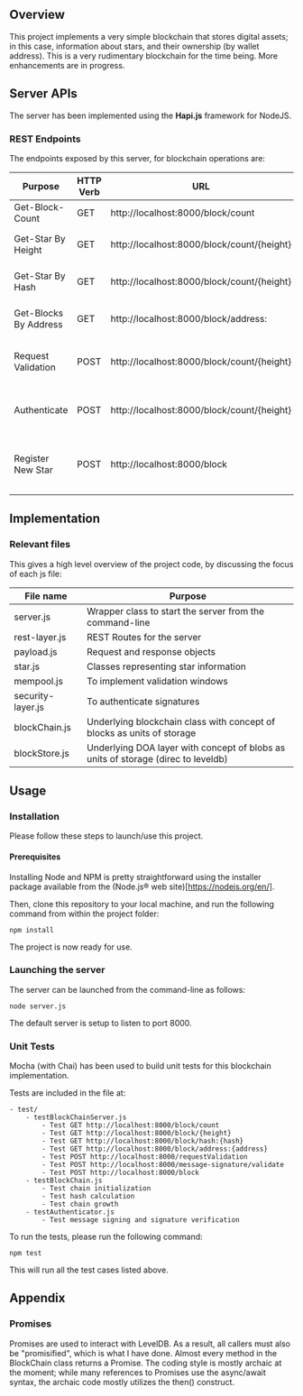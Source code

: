 ## Overview

This project implements a very simple blockchain that stores digital assets; in this case, information about stars, and their ownership (by wallet address). This is a very rudimentary blockchain for the time being. More enhancements are in progress.

## Server APIs
The server has been implemented using the **Hapi.js** framework for NodeJS.

### REST Endpoints

The endpoints exposed by this server, for blockchain operations are:

| Purpose  | HTTP Verb | URL | Request-Body | Expected-Response |
| ------------- | ---------- | --- | ---------------------- | --- |
| Get-Block-Count       | GET   | http://localhost:8000/block/count             |                            | "{count}" |
| Get-Star By Height    | GET   | http://localhost:8000/block/count/{height}    |                            | "{JSON-of-block-object}" |
| Get-Star By Hash      | GET   | http://localhost:8000/block/count/{height}    |                            | "{JSON-of-block-object}" |
| Get-Blocks By Address | GET   | http://localhost:8000/block/address:<Address> |                            | "{JSON List of Blocks}" |
| Request Validation    | POST  | http://localhost:8000/block/count/{height}    | "JSON of wallet address"   | "Auth challenge & window " |
| Authenticate          | POST  | http://localhost:8000/block/count/{height}    | "JSON w/ address & signed challenge" | "Approval to register 1 star" |
| Register New Star     | POST  | http://localhost:8000/block                   | { "body" : "{<Star Record(Digital Asset) JSON>" } |  {JSON of entire added block} |

## Implementation

### Relevant files

This gives a high level overview of the project code, by discussing the focus of each js file:

 | File name        | Purpose  |
 | ---------        | -------  |
 | server.js        | Wrapper class to start the server from the command-line |
 | rest-layer.js    | REST Routes for the server |
 | payload.js       | Request and response objects |
 | star.js          | Classes representing star information |
 | mempool.js       | To implement validation windows |
 | security-layer.js| To authenticate signatures |
 | blockChain.js    | Underlying blockchain class with concept of blocks as units of storage |
 | blockStore.js    | Underlying DOA layer with concept of blobs as units of storage (direc to leveldb) |

## Usage

### Installation

Please follow these steps to launch/use this project.

#### Prerequisites

Installing Node and NPM is pretty straightforward using the installer package available from the (Node.js® web site)[https://nodejs.org/en/].

Then, clone this repository to your local machine, and run the following command from within the project folder:
```
npm install
```
The project is now ready for use.

### Launching the server

The server can be launched from the command-line as follows:

```
node server.js
```

The default server is setup to listen to port 8000.

### Unit Tests

Mocha (with Chai) has been used to build unit tests for this blockchain implementation.

Tests are included in the file at:
```
- test/
    - testBlockChainServer.js
        - Test GET http://localhost:8000/block/count
        - Test GET http://localhost:8000/block/{height}
        - Test GET http://localhost:8000/block/hash:{hash}
        - Test GET http://localhost:8000/block/address:{address}
        - Test POST http://localhost:8000/requestValidation
        - Test POST http://localhost:8000/message-signature/validate
        - Test POST http://localhost:8000/block
    - testBlockChain.js
        - Test chain initialization
        - Test hash calculation
        - Test chain growth
    - testAuthenticator.js
        - Test message signing and signature verification
```

To run the tests, please run the following command:
```
npm test
```
This will run all the test cases listed above.

## Appendix

### Promises

Promises are used to interact with LevelDB. As a result, all callers must also be "promisified", which is what I have done. Almost every method in the BlockChain class returns a Promise. The coding style is mostly archaic at the moment; while many references to Promises use the async/await syntax, the archaic code mostly utilizes the then() construct.

